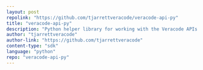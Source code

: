 ```yaml
---
layout: post
repolink: "https://github.com/tjarrettveracode/veracode-api-py"
title: "veracode-api-py"
description: "Python helper library for working with the Veracode APIs. Handles retries, pagination, and other features of the modern Veracode REST APIs."
author: "tjarrettveracode"
author-link: "https://github.com/tjarrettveracode"
content-type: "sdk"
language: "python"
repo: "veracode-api-py"
---
```


